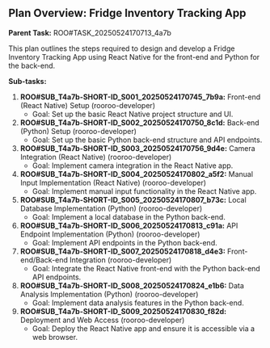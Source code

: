 ## Plan Overview: Fridge Inventory Tracking App

**Parent Task:** ROO#TASK_20250524170713_4a7b

This plan outlines the steps required to design and develop a Fridge Inventory Tracking App using React Native for the front-end and Python for the back-end.

**Sub-tasks:**

1.  **ROO#SUB_T4a7b-SHORT-ID_S001_20250524170745_7b9a:** Front-end (React Native) Setup (rooroo-developer)
    *   Goal: Set up the basic React Native project structure and UI.
2.  **ROO#SUB_T4a7b-SHORT-ID_S002_20250524170750_8c1d:** Back-end (Python) Setup (rooroo-developer)
    *   Goal: Set up the basic Python back-end structure and API endpoints.
3.  **ROO#SUB_T4a7b-SHORT-ID_S003_20250524170756_9d4e:** Camera Integration (React Native) (rooroo-developer)
    *   Goal: Implement camera integration in the React Native app.
4.  **ROO#SUB_T4a7b-SHORT-ID_S004_20250524170802_a5f2:** Manual Input Implementation (React Native) (rooroo-developer)
    *   Goal: Implement manual input functionality in the React Native app.
5.  **ROO#SUB_T4a7b-SHORT-ID_S005_20250524170807_b73c:** Local Database Implementation (Python) (rooroo-developer)
    *   Goal: Implement a local database in the Python back-end.
6.  **ROO#SUB_T4a7b-SHORT-ID_S006_20250524170813_c91a:** API Endpoint Implementation (Python) (rooroo-developer)
    *   Goal: Implement API endpoints in the Python back-end.
7.  **ROO#SUB_T4a7b-SHORT-ID_S007_20250524170818_d4e3:** Front-end/Back-end Integration (rooroo-developer)
    *   Goal: Integrate the React Native front-end with the Python back-end API endpoints.
8.  **ROO#SUB_T4a7b-SHORT-ID_S008_20250524170824_e1b6:** Data Analysis Implementation (Python) (rooroo-developer)
    *   Goal: Implement data analysis features in the Python back-end.
9.  **ROO#SUB_T4a7b-SHORT-ID_S009_20250524170830_f82d:** Deployment and Web Access (rooroo-developer)
    *   Goal: Deploy the React Native app and ensure it is accessible via a web browser.